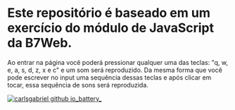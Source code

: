# Este repositório é baseado em um exercício do módulo de JavaScript da B7Web.
Ao entrar na página você poderá pressionar qualquer uma das teclas: "q, w, e, a, s, d, z, x e c" e um som será reproduzido.
Da mesma forma que você pode escrever no input uma sequência dessas teclas e após clicar em tocar, essa sequência de sons será reproduzida.

<a href="https://carlsgabriel.github.io/battery/">![carlsgabriel github io_battery_](https://github.com/user-attachments/assets/186c23fe-5a43-4936-8676-510e34c52039)</a>

